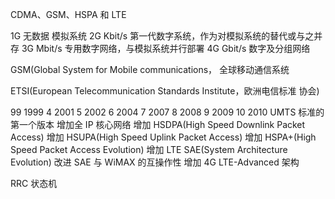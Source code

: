 CDMA、GSM、HSPA 和 LTE 


1G 无数据 模拟系统
2G Kbit/s 第一代数字系统，作为对模拟系统的替代或与之并存 
3G Mbit/s 专用数字网络，与模拟系统并行部署
4G Gbit/s 数字及分组网络


GSM(Global System for Mobile communications， 全球移动通信系统

ETSI(European Telecommunication Standards Institute，欧洲电信标准 协会)

99 1999
4 2001
5 2002
6 2004
7 2007
8 2008
9 2009
10 2010
UMTS 标准的第一个版本
增加全 IP 核心网络
增加 HSDPA(High Speed Downlink Packet Access) 增加 HSUPA(High Speed Uplink Packet Access) 增加 HSPA+(High Speed Packet Access Evolution) 增加 LTE SAE(System Architecture Evolution) 改进 SAE 与 WiMAX 的互操作性
增加 4G LTE-Advanced 架构


RRC 状态机